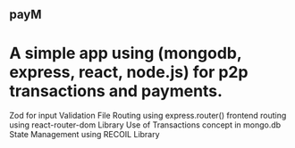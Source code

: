 ## payM
# A simple app using (mongodb, express, react, node.js) for p2p transactions and payments. 
Zod for input Validation
File Routing using express.router()
frontend routing using react-router-dom Library
Use of Transactions concept in mongo.db
State Management using RECOIL Library

